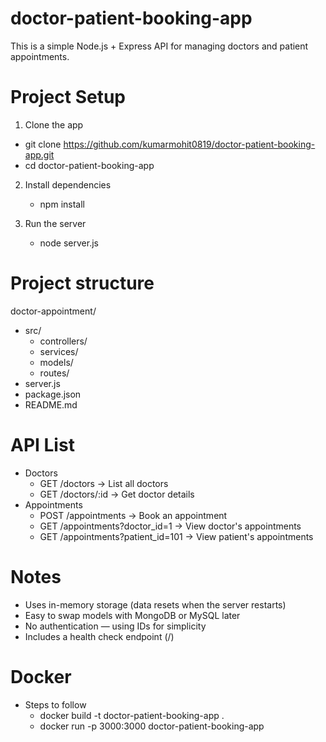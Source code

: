 # doctor-patient-booking-app

This is a simple Node.js + Express API for managing doctors and patient appointments.

# Project Setup

1. Clone the app

- git clone https://github.com/kumarmohit0819/doctor-patient-booking-app.git
- cd doctor-patient-booking-app

2. Install dependencies

   - npm install

3. Run the server

   - node server.js

# Project structure

doctor-appointment/

- src/
  - controllers/
  - services/
  - models/
  - routes/
- server.js
- package.json
- README.md

# API List

- Doctors
  - GET /doctors -> List all doctors
  - GET /doctors/:id -> Get doctor details
- Appointments
  - POST /appointments -> Book an appointment
  - GET /appointments?doctor_id=1 -> View doctor's appointments
  - GET /appointments?patient_id=101 -> View patient's appointments

# Notes

- Uses in-memory storage (data resets when the server restarts)
- Easy to swap models with MongoDB or MySQL later
- No authentication — using IDs for simplicity
- Includes a health check endpoint (/)

# Docker

- Steps to follow
  - docker build -t doctor-patient-booking-app .
  - docker run -p 3000:3000 doctor-patient-booking-app
